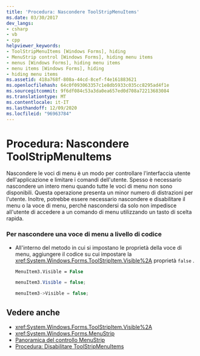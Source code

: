 ```yaml
---
title: 'Procedura: Nascondere ToolStripMenuItems'
ms.date: 03/30/2017
dev_langs:
- csharp
- vb
- cpp
helpviewer_keywords:
- ToolStripMenuItems [Windows Forms], hiding
- MenuStrip control [Windows Forms], hiding menu items
- menus [Windows Forms], hiding menu items
- menu items [Windows Forms], hiding
- hiding menu items
ms.assetid: 418a768f-808a-44cd-8cef-f4e161883621
ms.openlocfilehash: 64c0f093063357c1e8db5933c035cc8295ad4f1e
ms.sourcegitcommit: 9f6df084c53a3da0ea657ed0d708a72213683084
ms.translationtype: MT
ms.contentlocale: it-IT
ms.lasthandoff: 12/09/2020
ms.locfileid: "96963784"
---
```

# <a name="how-to-hide-toolstripmenuitems"></a>Procedura: Nascondere ToolStripMenuItems
Nascondere le voci di menu è un modo per controllare l'interfaccia utente dell'applicazione e limitare i comandi dell'utente. Spesso è necessario nascondere un intero menu quando tutte le voci di menu non sono disponibili. Questa operazione presenta un minor numero di distrazioni per l'utente. Inoltre, potrebbe essere necessario nascondere e disabilitare il menu o la voce di menu, perché nascondersi da solo non impedisce all'utente di accedere a un comando di menu utilizzando un tasto di scelta rapida.  
  
### <a name="to-hide-any-menu-item-programmatically"></a>Per nascondere una voce di menu a livello di codice  
  
- All'interno del metodo in cui si impostano le proprietà della voce di menu, aggiungere il codice su cui impostare la <xref:System.Windows.Forms.ToolStripItem.Visible%2A> proprietà `false` .  
  
    ```vb  
    MenuItem3.Visible = False  
    ```  
  
    ```csharp  
    menuItem3.Visible = false;  
    ```  
  
    ```cpp  
    menuItem3->Visible = false;  
    ```  
  
## <a name="see-also"></a>Vedere anche

- <xref:System.Windows.Forms.ToolStripItem.Visible%2A>
- <xref:System.Windows.Forms.MenuStrip>
- [Panoramica del controllo MenuStrip](menustrip-control-overview-windows-forms.md)
- [Procedura: Disabilitare ToolStripMenuItems](how-to-disable-toolstripmenuitems.md)
